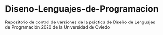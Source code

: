 # Diseno-Lenguajes-de-Programacion
Repositorio de control de versiones de la práctica de Diseño de Lenguajes de Programación 2020 de la Universidad de Oviedo
